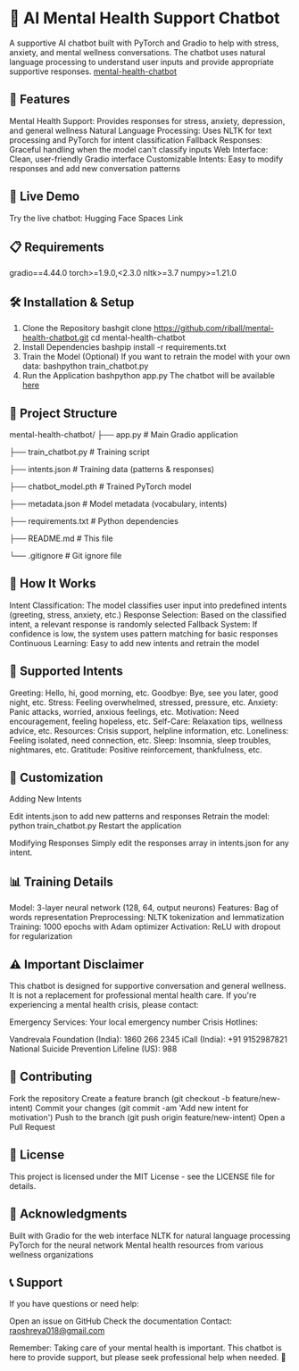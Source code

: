 # 🤖 AI Mental Health Support Chatbot
A supportive AI chatbot built with PyTorch and Gradio to help with stress, anxiety, and mental wellness conversations. The chatbot uses natural language processing to understand user inputs and provide appropriate supportive responses.
[mental-health-chatbot](https://huggingface.co/spaces/riball/ai-mental-health-chatbot)
## 🌟 Features

Mental Health Support: Provides responses for stress, anxiety, depression, and general wellness
Natural Language Processing: Uses NLTK for text processing and PyTorch for intent classification
Fallback Responses: Graceful handling when the model can't classify inputs
Web Interface: Clean, user-friendly Gradio interface
Customizable Intents: Easy to modify responses and add new conversation patterns

## 🚀 Live Demo
Try the live chatbot: Hugging Face Spaces Link
## 📋 Requirements
gradio==4.44.0
torch>=1.9.0,<2.3.0
nltk>=3.7
numpy>=1.21.0
## 🛠️ Installation & Setup
1. Clone the Repository
bashgit clone https://github.com/riball/mental-health-chatbot.git
cd mental-health-chatbot
2. Install Dependencies
bashpip install -r requirements.txt
3. Train the Model (Optional)
If you want to retrain the model with your own data:
bashpython train_chatbot.py
4. Run the Application
bashpython app.py
The chatbot will be available [here](https://huggingface.co/spaces/riball/ai-mental-health-chatbot)
## 📁 Project Structure
mental-health-chatbot/
├── app.py                 # Main Gradio application


├── train_chatbot.py       # Training script


├── intents.json          # Training data (patterns & responses)


├── chatbot_model.pth     # Trained PyTorch model


├── metadata.json         # Model metadata (vocabulary, intents)


├── requirements.txt      # Python dependencies


├── README.md            # This file


└── .gitignore           # Git ignore file


## 🧠 How It Works

Intent Classification: The model classifies user input into predefined intents (greeting, stress, anxiety, etc.)
Response Selection: Based on the classified intent, a relevant response is randomly selected
Fallback System: If confidence is low, the system uses pattern matching for basic responses
Continuous Learning: Easy to add new intents and retrain the model

## 🎯 Supported Intents

Greeting: Hello, hi, good morning, etc.
Goodbye: Bye, see you later, good night, etc.
Stress: Feeling overwhelmed, stressed, pressure, etc.
Anxiety: Panic attacks, worried, anxious feelings, etc.
Motivation: Need encouragement, feeling hopeless, etc.
Self-Care: Relaxation tips, wellness advice, etc.
Resources: Crisis support, helpline information, etc.
Loneliness: Feeling isolated, need connection, etc.
Sleep: Insomnia, sleep troubles, nightmares, etc.
Gratitude: Positive reinforcement, thankfulness, etc.

## 🔧 Customization
Adding New Intents

Edit intents.json to add new patterns and responses
Retrain the model: python train_chatbot.py
Restart the application

Modifying Responses
Simply edit the responses array in intents.json for any intent.
## 📊 Training Details

Model: 3-layer neural network (128, 64, output neurons)
Features: Bag of words representation
Preprocessing: NLTK tokenization and lemmatization
Training: 1000 epochs with Adam optimizer
Activation: ReLU with dropout for regularization

## ⚠️ Important Disclaimer
This chatbot is designed for supportive conversation and general wellness. It is not a replacement for professional mental health care. If you're experiencing a mental health crisis, please contact:

Emergency Services: Your local emergency number
Crisis Hotlines:

Vandrevala Foundation (India): 1860 266 2345
iCall (India): +91 9152987821
National Suicide Prevention Lifeline (US): 988



## 🤝 Contributing

Fork the repository
Create a feature branch (git checkout -b feature/new-intent)
Commit your changes (git commit -am 'Add new intent for motivation')
Push to the branch (git push origin feature/new-intent)
Open a Pull Request

## 📝 License
This project is licensed under the MIT License - see the LICENSE file for details.
## 🙏 Acknowledgments

Built with Gradio for the web interface
NLTK for natural language processing
PyTorch for the neural network
Mental health resources from various wellness organizations

## 📞 Support
If you have questions or need help:

Open an issue on GitHub
Check the documentation
Contact: raoshreya018@gmail.com



Remember: Taking care of your mental health is important. This chatbot is here to provide support, but please seek professional help when needed. 💙
